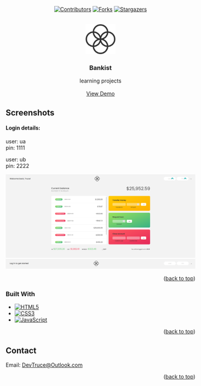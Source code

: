 <a id="readme-top"></a>

<div align="center">

[![Contributors][contributors-icon]][contributors-link]
[![Forks][forks-icon]][forks-link]
[![Stargazers][stars-icon]][stars-link]

</div>

<!-- PROJECT LOGO -->
<br />
<div align="center">
  <a href="https://github.com/DevTruce/bankist">
    <img src="src/imgs/logo.png" alt="Logo" width="80" height="80">
  </a>

<h3 align="center">Bankist</h3>

  <p align="center">
    learning projects
    <br />
    <br />
    <a href="https://devtruce.github.io/bankist/" target="_blank">View Demo</a>
  </p>
</div>

<!-- ABOUT THE PROJECT -->

## Screenshots

#### Login details:

user: ua<br>
pin: 1111

user: ub<Br>
pin: 2222

[![Bankist Home][product-screenshot2]](product-link)
[![Bankist Login][product-screenshot1]](product-link)

<p align="right">(<a href="#readme-top">back to top</a>)</p>

### Built With

- [![HTML5][html5-icon]][html5-link]
- [![CSS3][css3-icon]][css3-link]
- [![JavaScript][JavaScript-icon]][JavaScript-link]

<p align="right">(<a href="#readme-top">back to top</a>)</p>

<!-- CONTACT -->

## Contact

Email: [DevTruce@Outlook.com]()

<p align="right">(<a href="#readme-top">back to top</a>)</p>

<!-- #### MARKDOWN LINKS & IMAGES #### -->

<!-- ## GitHub ##-->
<!-- links -->

[contributors-link]: https://github.com/DevTruce/bankist/graphs/contributors
[forks-link]: https://github.com/DevTruce/bankist/network/members
[stars-link]: https://github.com/DevTruce/bankist/stargazers

<!-- icons -->

[contributors-icon]: https://img.shields.io/github/contributors/DevTruce/bankist.svg?style=for-the-badge
[forks-icon]: https://img.shields.io/github/forks/DevTruce/bankist.svg?style=for-the-badge
[stars-icon]: https://img.shields.io/github/stars/DevTruce/bankist.svg?style=for-the-badge

<!-- ## Project ## -->

[product-screenshot1]: src/imgs/1.png
[product-screenshot2]: src/imgs/2.png
[product-link]: https://devtruce.github.io/bankist/

<!-- ## Tech & Tools ## -->
<!-- links -->

[html5-link]: https://html-icon/
[css3-link]: https://css3-icon/
[javascript-link]: https://www.javascript-icon/

<!-- icons -->

[html5-icon]: https://img.shields.io/badge/HTML5-orange?style=for-the-badge&logo=html5&logoColor=white
[css3-icon]: https://img.shields.io/badge/CSS3-blue?style=for-the-badge&logo=CSS3&logoColor=white
[javascript-icon]: https://img.shields.io/badge/Javascript-FCE22A?style=for-the-badge&logo=javascript&logoColor=black
